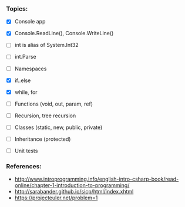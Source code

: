 ### Topics:
- [x] Console app
- [x] Console.ReadLine(), Console.WriteLine()
- [ ] int is alias of System.Int32
- [ ] int.Parse
- [ ] Namespaces
- [x] if..else
- [x] while, for
- [ ] Functions (void, out, param, ref)
- [ ] Recursion, tree recursion
- [ ] Classes (static, new, public, private)
- [ ] Inheritance (protected)
- [ ] Unit tests



### References:
* http://www.introprogramming.info/english-intro-csharp-book/read-online/chapter-1-introduction-to-programming/
* http://sarabander.github.io/sicp/html/index.xhtml
* https://projecteuler.net/problem=1
